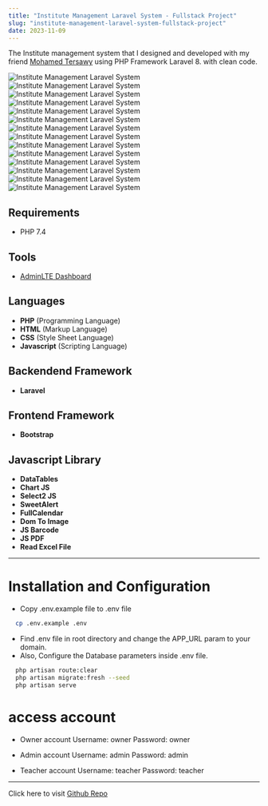 ```yaml
---
title: "Institute Management Laravel System - Fullstack Project"
slug: "institute-management-laravel-system-fullstack-project"
date: 2023-11-09
---
```

The Institute management system that I designed and developed with my friend [Mohamed Tersawy](https://github.com/Tersawy) using PHP Framework Laravel 8.
with clean code.

![Institute Management Laravel System](/blog/img/portfolio/courses/login.jpeg "Institute Management Laravel System")
![Institute Management Laravel System](/blog/img/portfolio/courses/dashboard.jpeg "Institute Management Laravel System")
![Institute Management Laravel System](/blog/img/portfolio/courses/settings.jpeg "Institute Management Laravel System")
![Institute Management Laravel System](/blog/img/portfolio/courses/create_settings.jpeg "Institute Management Laravel System")
![Institute Management Laravel System](/blog/img/portfolio/courses/users.jpeg "Institute Management Laravel System")
![Institute Management Laravel System](/blog/img/portfolio/courses/create_user.jpeg "Institute Management Laravel System")
![Institute Management Laravel System](/blog/img/portfolio/courses/teachers.jpeg "Institute Management Laravel System")
![Institute Management Laravel System](/blog/img/portfolio/courses/create_teacher.jpeg "Institute Management Laravel System")
![Institute Management Laravel System](/blog/img/portfolio/courses/students.jpeg "Institute Management Laravel System")
![Institute Management Laravel System](/blog/img/portfolio/courses/import_students.jpeg "Institute Management Laravel System")
![Institute Management Laravel System](/blog/img/portfolio/courses/courses.jpeg "Institute Management Laravel System")
![Institute Management Laravel System](/blog/img/portfolio/courses/create_course.jpeg "Institute Management Laravel System")
![Institute Management Laravel System](/blog/img/portfolio/courses/edit_event.jpeg "Institute Management Laravel System")
![Institute Management Laravel System](/blog/img/portfolio/courses/color_platte.jpeg "Institute Management Laravel System")

## Requirements
- PHP 7.4


## Tools
- [AdminLTE Dashboard](https://adminlte.io/)

## Languages
- **PHP** (Programming Language)
- **HTML** (Markup Language)
- **CSS** (Style Sheet Language)
- **Javascript** (Scripting Language)

## Backendend Framework
- **Laravel**

## Frontend Framework
- **Bootstrap**

## Javascript Library
- **DataTables**
- **Chart JS**
- **Select2 JS**
- **SweetAlert**
- **FullCalendar**
- **Dom To Image**
- **JS Barcode**
- **JS PDF**
- **Read Excel File**

---

# Installation and Configuration
- Copy .env.example file to .env file
```bash
  cp .env.example .env
```
- Find .env file in root directory and change the APP_URL param to your domain.
- Also, Configure the Database parameters inside .env file.

```bash
  php artisan route:clear
  php artisan migrate:fresh --seed
  php artisan serve
```

# access account
- Owner account
Username: owner
Password: owner

- Admin account
Username: admin
Password: admin

- Teacher account
Username: teacher
Password: teacher

---
Click here to visit [Github Repo](https://github.com/laravelspa/courses)